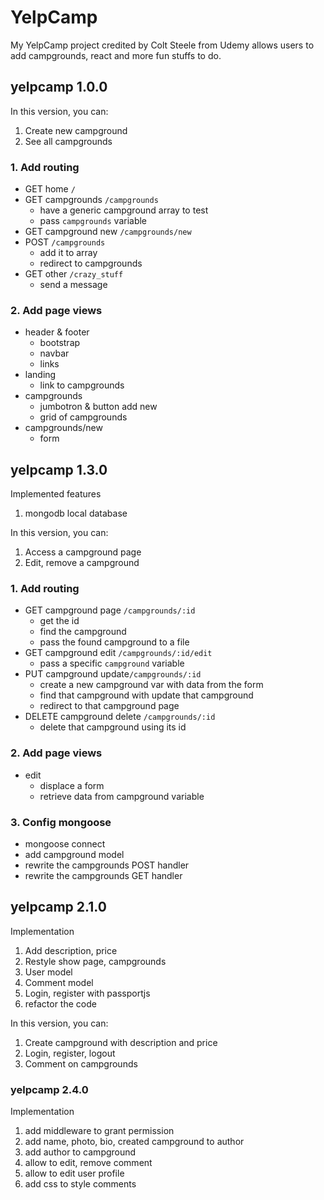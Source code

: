 # YelpCamp
My YelpCamp project credited by Colt Steele from Udemy allows users to add campgrounds, react and more fun stuffs to do.

## yelpcamp 1.0.0
In this version, you can:
1. Create new campground
2. See all campgrounds

### 1. Add routing
* GET home `/`
* GET campgrounds `/campgrounds`
    - have a generic campground array to test
    - pass `campgrounds` variable
* GET campground new `/campgrounds/new`
* POST `/campgrounds`
    - add it to array
    - redirect to campgrounds
* GET other `/crazy_stuff`
    - send a message
### 2. Add page views
* header & footer
    - bootstrap
    - navbar
    - links
* landing
    - link to campgrounds
* campgrounds
    - jumbotron & button add new
    - grid of campgrounds
* campgrounds/new
    - form

## yelpcamp 1.3.0
Implemented features
1. mongodb local database

In this version, you can:
1. Access a campground page
2. Edit, remove a campground

### 1. Add routing
* GET campground page `/campgrounds/:id`
    - get the id
    - find the campground
    - pass the found campground to a file
* GET campground edit `/campgrounds/:id/edit`
    - pass a specific `campground` variable
* PUT campground update`/campgrounds/:id`
    - create a new campground var with data from the form
    - find that campground with update that campground
    - redirect to that campground page
* DELETE campground delete `/campgrounds/:id`
    - delete that campground using its id
### 2. Add page views
* edit
    - displace a form
    - retrieve data from campground variable
### 3. Config mongoose
* mongoose connect
* add campground model
* rewrite the campgrounds POST handler
* rewrite the campgrounds GET handler

## yelpcamp 2.1.0
Implementation
1. Add description, price
2. Restyle show page, campgrounds
3. User model
4. Comment model
5. Login, register with passportjs
6. refactor the code

In this version, you can:
1. Create campground with description and price
2. Login, register, logout
3. Comment on campgrounds

### yelpcamp 2.4.0
Implementation
1. add middleware to grant permission
2. add name, photo, bio, created campground to author
3. add author to campground
4. allow to edit, remove comment
5. allow to edit user profile
6. add css to style comments

